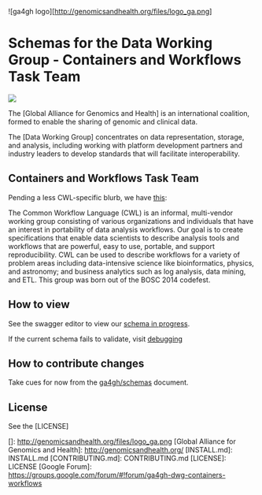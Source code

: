 ![ga4gh logo][http://genomicsandhealth.org/files/logo_ga.png]

Schemas for the Data Working Group - Containers and Workflows Task Team
=======================================================================

![](http://online.swagger.io/validator?url=https://raw.githubusercontent.com/ga4gh/tool-registry-schemas/develop/src/main/resources/swagger/ga4gh-tool-discovery.yaml)

The [Global Alliance for Genomics and Health] is an international
coalition, formed to enable the sharing of genomic and clinical data.

The [Data Working Group] concentrates on data representation, storage,
and analysis, including working with platform development partners and
industry leaders to develop standards that will facilitate
interoperability.

Containers and Workflows Task Team
----------------------------------

Pending a less CWL-specific blurb, we have [this](http://ga4gh.org/#/cwf-team):

The Common Workflow Language (CWL) is an informal, multi-vendor working group consisting of various organizations and individuals that have an interest in portability of data analysis workflows. Our goal is to create specifications that enable data scientists to describe analysis tools and workflows that are powerful, easy to use, portable, and support reproducibility. CWL can be used to describe workflows for a variety of problem areas including data-intensive science like bioinformatics, physics, and astronomy; and business analytics such as log analysis, data mining, and ETL. This group was born out of the BOSC 2014 codefest.


How to view
------------

See the swagger editor to view our [schema in progress](http://editor.swagger.io/#/?import=https://raw.githubusercontent.com/ga4gh/tool-registry-schemas/develop/src/main/resources/swagger/ga4gh-tool-discovery.yaml).

If the current schema fails to validate, visit [debugging](http://online.swagger.io/validator/debug?url=https://raw.githubusercontent.com/ga4gh/tool-registry-schemas/develop/src/main/resources/swagger/ga4gh-tool-discovery.yaml)

How to contribute changes
-------------------------

Take cues for now from the [ga4gh/schemas](https://github.com/ga4gh/schemas/blob/master/CONTRIBUTING.rst) document.

License
-------

See the [LICENSE]

  []: http://genomicsandhealth.org/files/logo_ga.png
  [Global Alliance for Genomics and Health]: http://genomicsandhealth.org/
  [INSTALL.md]: INSTALL.md
  [CONTRIBUTING.md]: CONTRIBUTING.md
  [LICENSE]: LICENSE
  [Google Forum]: https://groups.google.com/forum/#!forum/ga4gh-dwg-containers-workflows

